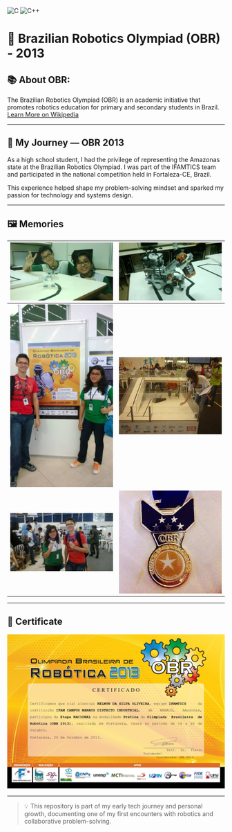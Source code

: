 ![C](https://img.shields.io/badge/c-%2300599C.svg?style=for-the-badge&logo=c&logoColor=white) ![C++](https://img.shields.io/badge/c++-%2300599C.svg?style=for-the-badge&logo=c%2B%2B&logoColor=white)

# 🏅 Brazilian Robotics Olympiad (OBR) - 2013

## 📚 About OBR:
The Brazilian Robotics Olympiad (OBR) is an academic initiative that promotes robotics education for primary and secondary students in Brazil.  
[Learn More on Wikipedia](https://pt.wikipedia.org/wiki/Olimp%C3%ADada_Brasileira_de_Rob%C3%B3tica)

---

## 🤖 My Journey — OBR 2013

As a high school student, I had the privilege of representing the Amazonas state at the Brazilian Robotics Olympiad. I was part of the IFAMTICS team and participated in the national competition held in Fortaleza-CE, Brazil.

This experience helped shape my problem-solving mindset and sparked my passion for technology and systems design.

---

## 🖼️ Memories

| ![](./assets/laboratorio.jpg)    | ![](./assets/Garra.jpg)      |
| -------------------------------- | ---------------------------- |
| ![](./assets/UNIFOR-OBR2013.jpg) | ![](./assets/Competição.jpg) |
| ![](./assets/Medalha2.jpg)       | ![](./assets/Medalha.jpg)    |

---

## 🧾 Certificate

[![OBR 2013 participant certificate](https://raw.githubusercontent.com/kelwynOliveira/Assets/main/img/certificates/licences-and-certifications/ifam/brazilian-robotics-olympiad-2013.jpg)](https://docs.google.com/viewer?url=https://raw.githubusercontent.com/kelwynOliveira/Assets/main/PDF/certificates/licences-and-certifications/obr/brazilian-robotics-olympiad-2013.pdf)

---

> 💡 This repository is part of my early tech journey and personal growth, documenting one of my first encounters with robotics and collaborative problem-solving.

